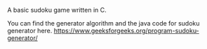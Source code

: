 A basic sudoku game written in C. 

You can find the generator algorithm and the java code for sudoku generator here.
https://www.geeksforgeeks.org/program-sudoku-generator/

